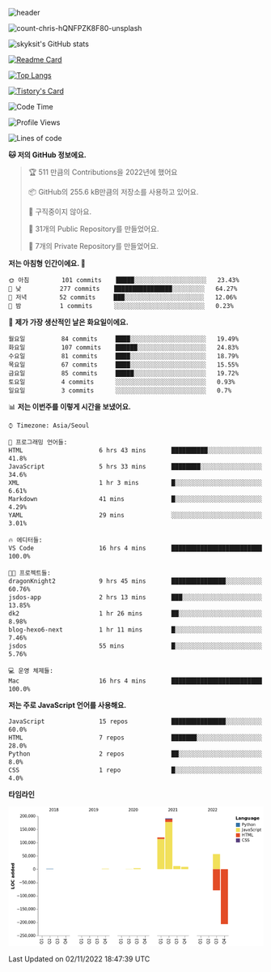<!-- Header -->
![header](https://capsule-render.vercel.app/api?type=waving&color=auto&text=Hi%20there👋&textBg=true&animation=twinkling&fontSize=40)

<!-- title image -->
![count-chris-hQNFPZK8F80-unsplash](https://user-images.githubusercontent.com/20593462/186829883-69329c21-f07c-49b2-a545-bfd851b7c943.jpg)

<!-- github stats -->
![skyksit's GitHub stats](https://github-readme-stats.vercel.app/api?username=skyksit&show_icons=true&theme=radical)

[![Readme Card](https://github-readme-stats.vercel.app/api/pin/?username=skyksit&repo=react-native-todo-app-tdd&theme=radical)](https://github.com/skyksit/react-native-todo-app-tdd)

[![Top Langs](https://github-readme-stats.vercel.app/api/top-langs/?username=skyksit&layout=compact&theme=radical)](https://github.com/skyksit/)

[![Tistory's Card](https://github-readme-tistory-card.vercel.app/api/badge?name=skyksit&theme=kakao)](https://github.com/skyksit/)

<!--START_SECTION:waka-->
![Code Time](http://img.shields.io/badge/Code%20Time-43%20hrs-blue)

![Profile Views](http://img.shields.io/badge/Profile%20Views-1-blue)

![Lines of code](https://img.shields.io/badge/%EC%A0%80%EB%8A%94%20%EC%97%AC%ED%83%9C%EA%B9%8C%EC%A7%80%20-110%20Thousand%20%EC%A4%84%EC%9D%98%20%EC%BD%94%EB%93%9C%EB%A5%BC%20%EC%9E%91%EC%84%B1%ED%96%88%EC%96%B4%EC%9A%94.-blue)

**🐱 저의 GitHub 정보에요.** 

> 🏆 511 만큼의 Contributions을 2022년에 했어요
 > 
> 📦 GitHub의 255.6 kB만큼의 저장소를 사용하고 있어요. 
 > 
> 🚫 구직중이지 않아요.
 > 
> 📜 31개의 Public Repository를 만들었어요. 
 > 
> 🔑 7개의 Private Repository를 만들었어요.  
 > 
**저는 아침형 인간이에요. 🐤** 

```text
🌞 아침         101 commits    █████░░░░░░░░░░░░░░░░░░░░   23.43% 
🌆 낮　         277 commits    ████████████████░░░░░░░░░   64.27% 
🌃 저녁         52 commits     ███░░░░░░░░░░░░░░░░░░░░░░   12.06% 
🌙 밤　         1 commits      ░░░░░░░░░░░░░░░░░░░░░░░░░   0.23%

```
📅 **제가 가장 생산적인 날은 화요일이에요.** 

```text
월요일          84 commits     ████░░░░░░░░░░░░░░░░░░░░░   19.49% 
화요일          107 commits    ██████░░░░░░░░░░░░░░░░░░░   24.83% 
수요일          81 commits     ████░░░░░░░░░░░░░░░░░░░░░   18.79% 
목요일          67 commits     ████░░░░░░░░░░░░░░░░░░░░░   15.55% 
금요일          85 commits     █████░░░░░░░░░░░░░░░░░░░░   19.72% 
토요일          4 commits      ░░░░░░░░░░░░░░░░░░░░░░░░░   0.93% 
일요일          3 commits      ░░░░░░░░░░░░░░░░░░░░░░░░░   0.7%

```


📊 **저는 이번주를 이렇게 시간을 보냈어요.** 

```text
⌚︎ Timezone: Asia/Seoul

💬 프로그래밍 언어들: 
HTML                     6 hrs 43 mins       ██████████░░░░░░░░░░░░░░░   41.8% 
JavaScript               5 hrs 33 mins       ████████░░░░░░░░░░░░░░░░░   34.6% 
XML                      1 hr 3 mins         █░░░░░░░░░░░░░░░░░░░░░░░░   6.61% 
Markdown                 41 mins             █░░░░░░░░░░░░░░░░░░░░░░░░   4.29% 
YAML                     29 mins             ░░░░░░░░░░░░░░░░░░░░░░░░░   3.01%

🔥 에디터들: 
VS Code                  16 hrs 4 mins       █████████████████████████   100.0%

🐱‍💻 프로젝트들: 
dragonKnight2            9 hrs 45 mins       ███████████████░░░░░░░░░░   60.76% 
jsdos-app                2 hrs 13 mins       ███░░░░░░░░░░░░░░░░░░░░░░   13.85% 
dk2                      1 hr 26 mins        ██░░░░░░░░░░░░░░░░░░░░░░░   8.98% 
blog-hexo6-next          1 hr 11 mins        █░░░░░░░░░░░░░░░░░░░░░░░░   7.46% 
jsdos                    55 mins             █░░░░░░░░░░░░░░░░░░░░░░░░   5.76%

💻 운영 체제들: 
Mac                      16 hrs 4 mins       █████████████████████████   100.0%

```

**저는 주로 JavaScript 언어를 사용해요.** 

```text
JavaScript               15 repos            ███████████████░░░░░░░░░░   60.0% 
HTML                     7 repos             ███████░░░░░░░░░░░░░░░░░░   28.0% 
Python                   2 repos             ██░░░░░░░░░░░░░░░░░░░░░░░   8.0% 
CSS                      1 repo              █░░░░░░░░░░░░░░░░░░░░░░░░   4.0%

```


**타임라인**

![Chart not found](https://raw.githubusercontent.com/skyksit/skyksit/main/charts/bar_graph.png) 


 Last Updated on 02/11/2022 18:47:39 UTC
<!--END_SECTION:waka-->

<!--
**skyksit/skyksit** is a ✨ _special_ ✨ repository because its `README.md` (this file) appears on your GitHub profile.

Here are some ideas to get you started:

- 🔭 I’m currently working on ...
- 🌱 I’m currently learning ...
- 👯 I’m looking to collaborate on ...
- 🤔 I’m looking for help with ...
- 💬 Ask me about ...
- 📫 How to reach me: ...
- 😄 Pronouns: ...
- ⚡ Fun fact: ...
-->
